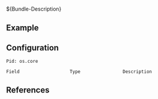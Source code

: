 # 

${Bundle-Description}

## Example

## Configuration

	Pid: os.core
	
	Field					Type				Description
		
	
## References

